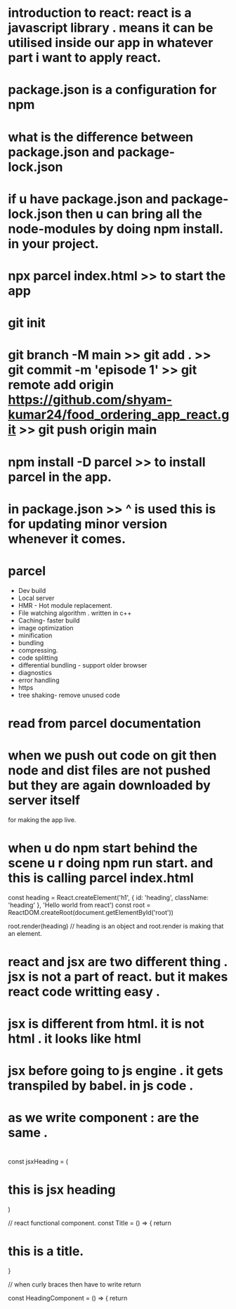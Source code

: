# introduction to react: react is a javascript library . means it can be utilised inside our app in whatever part i want to apply react.

#  package.json is a configuration for npm
#  what is the difference between package.json and package-lock.json
# if u have package.json and package-lock.json then u can bring all the node-modules by doing npm install. in your project. 
# npx parcel index.html >> to start the app

# git init
# git branch -M main >> git add . >> git commit -m 'episode 1' >> git remote add origin https://github.com/shyam-kumar24/food_ordering_app_react.git >> git push origin main
# npm install -D parcel >> to install parcel in the app.
# in package.json >> ^ is used this is for updating minor version whenever it comes.

# parcel
- Dev build
- Local server
- HMR - Hot module replacement.
- File watching algorithm . written in c++
- Caching- faster build
- image optimization
- minification
- bundling
- compressing.
- code splitting
- differential bundling - support older browser
- diagnostics
- error handling
- https
- tree shaking- remove unused code 

# read from parcel documentation
# when we push out code on git then node and dist files are not pushed but they are again downloaded by server itself
  for making the app live.

# when u do npm start behind the scene u r doing npm run start. and this is calling parcel index.html

const heading = React.createElement('h1', {
    id: 'heading',
    className: 'heading'
}, 'Hello world from react')
const root = ReactDOM.createRoot(document.getElementById('root'))

root.render(heading)
// heading is an object and root.render is making that an element.

# react and jsx are two different thing . jsx is not a part of react. but it makes react code writting easy . 
# jsx is different from html. it is not html . it looks like html
# jsx before going to js engine . it gets transpiled by babel. in js code . 
# as we write component : <Title/> and <Title></Title> are the same . 

# 
const jsxHeading = ( <h1 className="heading">this is jsx heading</h1> )

// react functional component.
const Title = () => {
   return  <h1>this is a title.</h1>
}

// when curly braces then have to write return

const HeadingComponent = () => {
    return <div>
        <Title/>
        <h3>this is a component</h3>
    </div>
}
// this is known as component composition

# config driven ui. 

# why to give unique key to each childred item while rendering the list? 
if any new item comes or goes then react identifies the item to be rendered or removed so unnecessary whole list rendering is not done . which is a huge optimisation of run time.
never use indexes as a key. read the react doc article on this. 

# in one file u can have only one default export 

# i got the image directly from swigy api. cdn image is constant part of image url and claudinary id is changing part . u have to find the cdn by directly going to swigy and checking the common part in 3-4 image url directly fetched from swigy. 

# react hooks: normal javascript utility function . written by facebook developers
# whenever a state variable is updated . react re-renders the component.
# power of react state variable makes data layer and ui layer in sync. react does very fast dom manipulation and ui updation so react is superfast.

# Reconciliation algorithm: (react fiber)

# virtual DOM : is a representation of actual DOM. diff algorithm finds out the difference between the previous virtual dom and updated virtual dom. virtual dom takes object. 

# react-virtual dom. 

# microservices: this is simply seperation of concerns. 

# two way of api rendering : page loads> api call > render. it takes some time. second way is : page loads> render skeleton > apicall > render. this is better approach and gives a better ux .

# useEffect: when the component renders or loads . then the callback function inside the component run

# const [btnName, setBtnName] = useState('login') now question is when we update the setBtnName then how we can update a constant variable ? . here we are not updating a constant variable but here whole component is getting rerender and new btnName variable is getting initiated with  not the defaut value but with new value updated by set function. 

# whenever state variable changes or updates . react triggers a reconciliation cycle . or it re renders the whole component.

# to show more restaurant on scroll do fetch post call . 
# https://corsproxy.io

# when the dependency array is not present then useEffect gets executed after every render. 
# if there is empty dependency array then the component renders only once . 

######## Routing ..............................
1. npm install react-router-dom
2. import createBrowserRouter from 'react-router-dom'
3. configure createBrowserRouter like this : 
    const appRouter = createBrowserRouter([
    {
        path: '/',
        element: <AppLayout/>
    },
    {
        path: '/about',
        element: <About />
    }
])
4. import RouterProvider ;
# in case of hydration error check for react-router-dom version if it is 7 then uninstall and install 6 version

# useRouteError : provided by react-router-dom ; is used to give detail information about error.
# outlet is like tunnel and all children come over there according to their path.
# why there was a need to put children ? since we want to keep the header intact while routing. while without children it is going to completely new page which is not desired. so children and outlet came. 
# this 3 thing need to import : createBrowserRouter , RouterProvider, Outlet to use routing. 

# routing through ancor tag reloads the complete page. while link dont do so 

# two type of routing in react:
1. server side routing 2. client side routing. 
    link tag does client side routing since we are not making any server connection in this process.
# Dynamic routing;

# how we did dynamic routing ! we made cards clickable and put link to the url having link . then in restaurantMenu page we fetched the id using "useParams" hook provided by react-router-dom ! and then used that hook to fetch the detailed menu of the restaurant clicked. and at the same time we had mentioned this restaurant/id path in app.js for routing to restaurantMenu page. !!! great engineering !!

# Link is provided by react-router-dom. 
# in class based component . first constructor is called then render is called and so on.
# after constructor and render mounted . componentDidMount() method is called or executed. and this is also used to make api call.

# render cycle: react-class-based component: for many children also . first constructor is called then render is called of all the childs then componentDidMount is called . of each child seperately . 

# hook is a helper function. like in restaurantMenu page i can seperate the logic of data fetching in seperate hook called useRestaurantMenu 

# to make the app more optimised . we use lazy loading or on demand loading.  for that we have to import lazy . provided by react. 

# since due to lazy that component is not in main app file so . when u click then react makes one api call fetches that file . in between react is so fast that it renders and finds no file so it gives error . so to handle this react gives "Suspense" component. to wrap the lazy lodaing component. that takes one fallback also 

# how can u forget ctrl + space bar 

# higher order component: it is just  a fucntion it takes a component and tweakes it and returns back another new component. 

# lifting the state ; means taking control from a child component to parent component.

# go to react doc and learn the lifting the state up. article

# prop drilling : read doc of react;
# for global state management . context is used . which data is used inside the context ? the data that can be used at many places only that data need to be stored in context. 

# REDUX 

# redux store have different slices for different functionality. like cart slice, user slice etc. u cant modify ur slice directly . u have to dispatch an action when u click on add item in cart. then that dispatch action will call a function and that function will update the cart slice. and that function is known as reducer. then to read the data in slice we use selector fucntion that reads the data in slice and that updates the cart with new updated value. and this phenomenon of reading the data using selector is called subscribing the store. 

# when u click on add button >> action is dispatched >> reducer function is called >> stores slice is updated >> selector function is called and store is subscribed through it and store is updated by this way . 

# Redux toolkit
- install @reduxjs/toolkit and react-redux
- Build our store 
- Connect our store to our app
- Slice(cartSlie)
- dispatch(action)
- Selector

